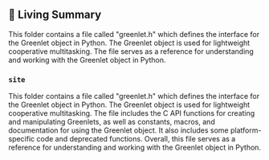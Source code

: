 

<!-- Living README Summary -->
## 🌳 Living Summary

This folder contains a file called "greenlet.h" which defines the interface for the Greenlet object in Python. The Greenlet object is used for lightweight cooperative multitasking. The file serves as a reference for understanding and working with the Greenlet object in Python.


### `site`

This folder contains a file called "greenlet.h" which defines the interface for the Greenlet object in Python. The Greenlet object is used for lightweight cooperative multitasking. The file includes the C API functions for creating and manipulating Greenlets, as well as constants, macros, and documentation for using the Greenlet object. It also includes some platform-specific code and deprecated functions. Overall, this file serves as a reference for understanding and working with the Greenlet object in Python.

<!-- Living README Summary -->